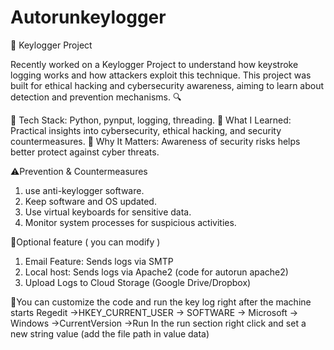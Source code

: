 # Autorunkeylogger

🚀 Keylogger Project 

Recently worked on a Keylogger Project to understand how keystroke logging works and how attackers exploit this technique. This project was built for ethical hacking and cybersecurity awareness, aiming to learn about detection and prevention mechanisms. 🔍

🔹 Tech Stack: Python, pynput, logging, threading.
🔹 What I Learned: Practical insights into cybersecurity, ethical hacking, and security countermeasures.
🔹 Why It Matters: Awareness of security risks helps better protect against cyber threats.

⚠️Prevention & Countermeasures
1. use anti-keylogger software.
2. Keep software and OS updated.
3. Use virtual keyboards for sensitive data.
4. Monitor system processes for suspicious activities.

🔹Optional feature ( you can modify )
1. Email Feature: Sends logs via SMTP
2. Local host: Sends logs via Apache2 (code for autorun apache2)
3. Upload Logs to Cloud Storage (Google Drive/Dropbox)


🔹You can customize the code and run the key log right after the machine starts
Regedit ->HKEY_CURRENT_USER -> SOFTWARE -> Microsoft -> Windows ->CurrentVersion ->Run
In the run section right click and set a new string value (add the file path in value data)
